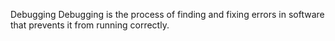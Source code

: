 Debugging
Debugging is the process of finding and fixing errors in software that prevents it from running correctly.
